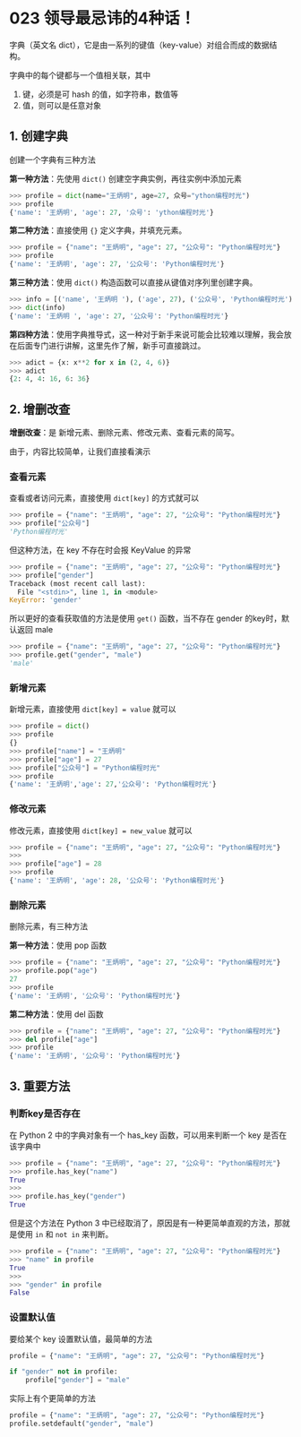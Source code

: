 # 023 领导最忌讳的4种话！

字典（英文名 dict），它是由一系列的键值（key-value）对组合而成的数据结构。

字典中的每个键都与一个值相关联，其中

1. 键，必须是可 hash 的值，如字符串，数值等
2. 值，则可以是任意对象

## 1. 创建字典

创建一个字典有三种方法

**第一种方法**：先使用 `dict()` 创建空字典实例，再往实例中添加元素

```python
>>> profile = dict(name="王炳明", age=27, 众号="ython编程时光")
>>> profile
{'name': '王炳明', 'age': 27, '众号': 'ython编程时光'}
```

**第二种方法**：直接使用 `{}` 定义字典，并填充元素。

```python
>>> profile = {"name": "王炳明", "age": 27, "公众号": "Python编程时光"}
>>> profile
{'name': '王炳明', 'age': 27, '公众号': 'Python编程时光'}
```

**第三种方法**：使用 `dict()` 构造函数可以直接从键值对序列里创建字典。

```python
>>> info = [('name', '王炳明 '), ('age', 27), ('公众号', 'Python编程时光')]
>>> dict(info)
{'name': '王炳明 ', 'age': 27, '公众号': 'Python编程时光'}
```

**第四种方法**：使用字典推导式，这一种对于新手来说可能会比较难以理解，我会放在后面专门进行讲解，这里先作了解，新手可直接跳过。

```python
>>> adict = {x: x**2 for x in (2, 4, 6)}
>>> adict
{2: 4, 4: 16, 6: 36}
```

## 2. 增删改查

**增删改查**：是 新增元素、删除元素、修改元素、查看元素的简写。

由于，内容比较简单，让我们直接看演示

### 查看元素

查看或者访问元素，直接使用 `dict[key]` 的方式就可以

```python
>>> profile = {"name": "王炳明", "age": 27, "公众号": "Python编程时光"}
>>> profile["公众号"]
'Python编程时光'
```

但这种方法，在 key 不存在时会报 KeyValue 的异常

```python
>>> profile = {"name": "王炳明", "age": 27, "公众号": "Python编程时光"}
>>> profile["gender"]
Traceback (most recent call last):
  File "<stdin>", line 1, in <module>
KeyError: 'gender'
```

所以更好的查看获取值的方法是使用 `get()` 函数，当不存在 gender 的key时，默认返回 male

```python
>>> profile = {"name": "王炳明", "age": 27, "公众号": "Python编程时光"}
>>> profile.get("gender", "male")
'male'
```

### 新增元素

新增元素，直接使用 `dict[key] = value` 就可以

```python
>>> profile = dict()
>>> profile
{}
>>> profile["name"] = "王炳明"
>>> profile["age"] = 27
>>> profile["公众号"] = "Python编程时光"
>>> profile
{'name': '王炳明','age': 27,'公众号': 'Python编程时光'}
```

### 修改元素

修改元素，直接使用 `dict[key] = new_value` 就可以

```python
>>> profile = {"name": "王炳明", "age": 27, "公众号": "Python编程时光"}
>>>
>>> profile["age"] = 28
>>> profile
{'name': '王炳明', 'age': 28, '公众号': 'Python编程时光'}
```

### 删除元素

删除元素，有三种方法

**第一种方法**：使用 pop 函数

```python
>>> profile = {"name": "王炳明", "age": 27, "公众号": "Python编程时光"}
>>> profile.pop("age")
27
>>> profile
{'name': '王炳明', '公众号': 'Python编程时光'}
```

**第二种方法**：使用 del 函数

```python
>>> profile = {"name": "王炳明", "age": 27, "公众号": "Python编程时光"}
>>> del profile["age"]
>>> profile
{'name': '王炳明', '公众号': 'Python编程时光'}
```

## 3. 重要方法

### 判断key是否存在

在 Python 2 中的字典对象有一个 has_key 函数，可以用来判断一个 key 是否在该字典中

```python
>>> profile = {"name": "王炳明", "age": 27, "公众号": "Python编程时光"}
>>> profile.has_key("name")
True
>>> 
>>> profile.has_key("gender")
True
```

但是这个方法在 Python 3 中已经取消了，原因是有一种更简单直观的方法，那就是使用 `in` 和 `not in` 来判断。

```python
>>> profile = {"name": "王炳明", "age": 27, "公众号": "Python编程时光"}
>>> "name" in profile
True
>>>
>>> "gender" in profile
False
```

### 设置默认值

要给某个 key 设置默认值，最简单的方法

```python
profile = {"name": "王炳明", "age": 27, "公众号": "Python编程时光"}

if "gender" not in profile:
    profile["gender"] = "male"
```

实际上有个更简单的方法

```python
profile = {"name": "王炳明", "age": 27, "公众号": "Python编程时光"}
profile.setdefault("gender", "male")
```
